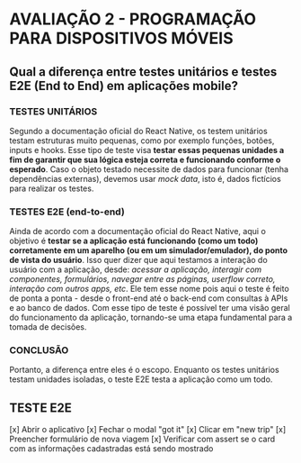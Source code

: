 # AVALIAÇÃO 2 - PROGRAMAÇÃO PARA DISPOSITIVOS MÓVEIS

## Qual a diferença entre testes unitários e testes E2E (End to End) em aplicações mobile?

### TESTES UNITÁRIOS

Segundo a documentação oficial do React Native, os testem unitários testam estruturas muito pequenas, como por exemplo funções, botões, inputs e hooks. Esse tipo de teste visa **testar essas pequenas unidades a fim de garantir que sua lógica esteja correta e funcionando conforme o esperado**. Caso o objeto testado necessite de dados para funcionar (tenha dependências externas), devemos usar _mock data_, isto é, dados fictícios para realizar os testes.

### TESTES E2E (end-to-end)

Ainda de acordo com a documentação oficial do React Native, aqui o objetivo é **testar se a aplicação está funcionando (como um todo) corretamente em um aparelho (ou em um simulador/emulador), do ponto de vista do usuário**. Isso quer dizer que aqui testamos a interação do usuário com a aplicação, desde: _acessar a aplicação, interagir com componentes, formulários, navegar entre as páginas, userflow correto, interação com outros apps, etc_. Ele tem esse nome pois aqui o teste é feito de ponta a ponta - desde o front-end até o back-end com consultas à APIs e ao banco de dados. Com esse tipo de teste é possível ter uma visão geral do funcionamento da aplicação, tornando-se uma etapa fundamental para a tomada de decisões.

### CONCLUSÃO

Portanto, a diferença entre eles é o escopo. Enquanto os testes unitários testam unidades isoladas, o teste E2E testa a aplicação como um todo.

## TESTE E2E

[x] Abrir o aplicativo
[x] Fechar o modal "got it"
[x] Clicar em "new trip"
[x] Preencher formulário de nova viagem
[x] Verificar com assert se o card com as informações cadastradas está sendo mostrado
